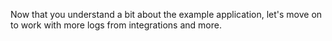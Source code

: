 Now that you understand a bit about the example application, let's move on to work with more logs from integrations and more.